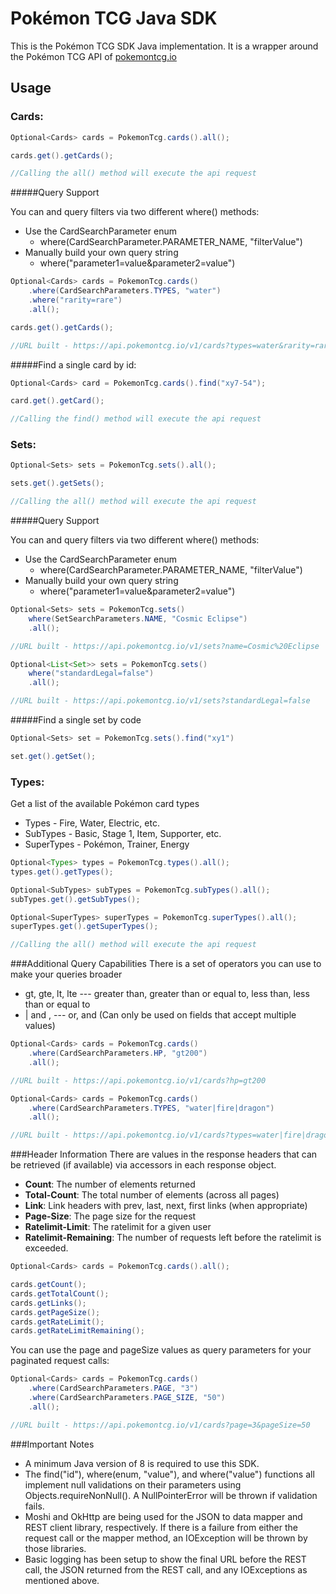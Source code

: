 # Pokémon TCG Java SDK

This is the Pokémon TCG SDK Java implementation. It is a wrapper around the Pokémon TCG API of [pokemontcg.io](http://pokemontcg.io)

## Usage

### Cards:
  
```java
Optional<Cards> cards = PokemonTcg.cards().all();

cards.get().getCards();

//Calling the all() method will execute the api request
```

#####Query Support

You can and query filters via two different where() methods:
* Use the CardSearchParameter enum
    * where(CardSearchParameter.PARAMETER_NAME, "filterValue")
* Manually build your own query string
    * where("parameter1=value&parameter2=value")

```java
Optional<Cards> cards = PokemonTcg.cards()
    .where(CardSearchParameters.TYPES, "water")
    .where("rarity=rare")
    .all();

cards.get().getCards();

//URL built - https://api.pokemontcg.io/v1/cards?types=water&rarity=rare
```

#####Find a single card by id:

```java
Optional<Cards> card = PokemonTcg.cards().find("xy7-54");

card.get().getCard();

//Calling the find() method will execute the api request
```

### Sets:

```java
Optional<Sets> sets = PokemonTcg.sets().all();

sets.get().getSets();

//Calling the all() method will execute the api request
```

#####Query Support

You can and query filters via two different where() methods:
* Use the CardSearchParameter enum
    * where(CardSearchParameter.PARAMETER_NAME, "filterValue")
* Manually build your own query string
    * where("parameter1=value&parameter2=value")

```java
Optional<Sets> sets = PokemonTcg.sets()
    where(SetSearchParameters.NAME, "Cosmic Eclipse")
    .all();

//URL built - https://api.pokemontcg.io/v1/sets?name=Cosmic%20Eclipse

Optional<List<Set>> sets = PokemonTcg.sets()
    where("standardLegal=false")
    .all();

//URL built - https://api.pokemontcg.io/v1/sets?standardLegal=false
```

#####Find a single set by code

```java
Optional<Sets> set = PokemonTcg.sets().find("xy1")

set.get().getSet();
```

### Types:
Get a list of the available Pokémon card types
* Types - Fire, Water, Electric, etc.
* SubTypes - Basic, Stage 1, Item, Supporter, etc.
* SuperTypes - Pokémon, Trainer, Energy

```java
Optional<Types> types = PokemonTcg.types().all();
types.get().getTypes();

Optional<SubTypes> subTypes = PokemonTcg.subTypes().all();
subTypes.get().getSubTypes();

Optional<SuperTypes> superTypes = PokemonTcg.superTypes().all();
superTypes.get().getSuperTypes();

//Calling the all() method will execute the api request
```

###Additional Query Capabilities
There is a set of operators you can use to make your queries broader
* gt, gte, lt, lte --- greater than, greater than or equal to, less than, less than or equal to
* | and , --- or, and (Can only be used on fields that accept multiple values)

```java
Optional<Cards> cards = PokemonTcg.cards()
    .where(CardSearchParameters.HP, "gt200")
    .all();

//URL built - https://api.pokemontcg.io/v1/cards?hp=gt200

Optional<Cards> cards = PokemonTcg.cards()
    .where(CardSearchParameters.TYPES, "water|fire|dragon")
    .all();

//URL built - https://api.pokemontcg.io/v1/cards?types=water|fire|dragon
```

###Header Information
There are values in the response headers that can be retrieved (if available) via accessors in each response object.

* **Count**: The number of elements returned
* **Total-Count**: The total number of elements (across all pages)
* **Link**: Link headers with prev, last, next, first links (when appropriate)
* **Page-Size**: The page size for the request
* **Ratelimit-Limit**: The ratelimit for a given user
* **Ratelimit-Remaining**: The number of requests left before the ratelimit is exceeded.

```java
Optional<Cards> cards = PokemonTcg.cards().all();

cards.getCount();
cards.getTotalCount();
cards.getLinks();
cards.getPageSize();
cards.getRateLimit();
cards.getRateLimitRemaining();
```

You can use the page and pageSize values as query parameters for your paginated request calls:

```java
Optional<Cards> cards = PokemonTcg.cards()
    .where(CardSearchParameters.PAGE, "3")
    .where(CardSearchParameters.PAGE_SIZE, "50")
    .all();

//URL built - https://api.pokemontcg.io/v1/cards?page=3&pageSize=50
```

###Important Notes

* A minimum Java version of 8 is required to use this SDK.
* The find("id"), where(enum, "value"), and where("value") functions all implement null validations on their parameters using Objects.requireNonNull(). A NullPointerError will be thrown if validation fails.
* Moshi and OkHttp are being used for the JSON to data mapper and REST client library, respectively. If there is a failure from either the request call or the mapper method, an IOException will be thrown by those libraries.
* Basic logging has been setup to show the final URL before the REST call, the JSON returned from the REST call, and any IOExceptions as mentioned above.  
